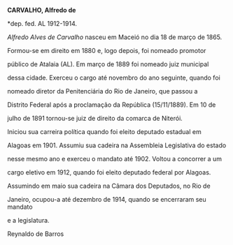 **CARVALHO, Alfredo de**



\*dep. fed. AL 1912-1914.



*Alfredo Alves de Carvalho* nasceu em Maceió no dia 18 de março de 1865.



Formou-se em direito em 1880 e, logo depois, foi nomeado promotor

público de Atalaia (AL). Em março de 1889 foi nomeado juiz municipal

dessa cidade. Exerceu o cargo até novembro do ano seguinte, quando foi

nomeado diretor da Penitenciária do Rio de Janeiro, que passou a

Distrito Federal após a proclamação da República (15/11/1889). Em 10 de

julho de 1891 tornou-se juiz de direito da comarca de Niterói.



Iniciou sua carreira política quando foi eleito deputado estadual em

Alagoas em 1901. Assumiu sua cadeira na Assembleia Legislativa do estado

nesse mesmo ano e exerceu o mandato até 1902. Voltou a concorrer a um

cargo eletivo em 1912, quando foi eleito deputado federal por Alagoas.

Assumindo em maio sua cadeira na Câmara dos Deputados, no Rio de

Janeiro, ocupou-a até dezembro de 1914, quando se encerraram seu mandato

e a legislatura.



Reynaldo de Barros



